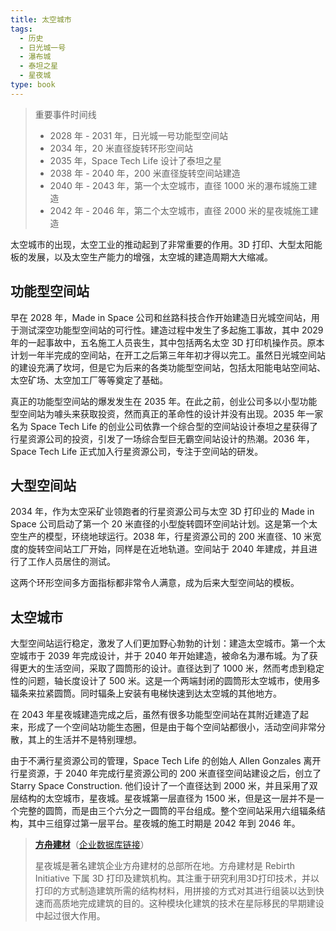 ```yaml
---
title: 太空城市
tags:
  - 历史
  - 日光城一号
  - 瀑布城
  - 泰坦之星
  - 星夜城
type: book
---
```




> 重要事件时间线
>
> - 2028 年 - 2031 年，日光城一号功能型空间站
> - 2034 年，20 米直径旋转环形空间站
> - 2035 年，Space Tech Life 设计了泰坦之星
> - 2038 年 - 2040 年，200 米直径旋转空间站建造
> - 2040 年 - 2043 年，第一个太空城市，直径 1000 米的瀑布城施工建造
> - 2042 年 - 2046 年，第二个太空城市，直径 2000 米的星夜城施工建造


太空城市的出现，太空工业的推动起到了非常重要的作用。3D 打印、大型太阳能板的发展，以及太空生产能力的增强，太空城的建造周期大大缩减。

## 功能型空间站

早在 2028 年，Made in Space 公司和丝路科技合作开始建造日光城空间站，用于测试深空功能型空间站的可行性。建造过程中发生了多起施工事故，其中 2029 年的一起事故中，五名施工人员丧生，其中包括两名太空 3D 打印机操作员。原本计划一年半完成的空间站，在开工之后第三年年初才得以完工。虽然日光城空间站的建设充满了坎坷，但是它为后来的各类功能型空间站，包括太阳能电站空间站、太空矿场、太空加工厂等等奠定了基础。

真正的功能型空间站的爆发发生在 2035 年。在此之前，创业公司多以小型功能型空间站为噱头来获取投资，然而真正的革命性的设计并没有出现。2035 年一家名为 Space Tech Life 的创业公司依靠一个综合型的空间站设计泰坦之星获得了行星资源公司的投资，引发了一场综合型巨无霸空间站设计的热潮。2036 年，Space Tech Life 正式加入行星资源公司，专注于空间站的研发。

## 大型空间站

2034 年，作为太空采矿业领跑者的行星资源公司与太空 3D 打印业的 Made in Space 公司启动了第一个 20 米直径的小型旋转圆环空间站计划。这是第一个太空生产的模型，环绕地球运行。2038 年，行星资源公司的 200 米直径、10 米宽度的旋转空间站工厂开始，同样是在近地轨道。空间站于 2040 年建成，并且进行了工作人员居住的测试。

这两个环形空间多方面指标都非常令人满意，成为后来大型空间站的模板。

## 太空城市

大型空间站运行稳定，激发了人们更加野心勃勃的计划：建造太空城市。第一个太空城市于 2039 年完成设计，并于 2040 年开始建造，被命名为瀑布城。为了获得更大的生活空间，采取了圆筒形的设计。直径达到了 1000 米，然而考虑到稳定性的问题，轴长度设计了 500 米。这是一个两端封闭的圆筒形太空城市，使用多辐条来拉紧圆筒。同时辐条上安装有电梯快速到达太空城的其他地方。

在 2043 年星夜城建造完成之后，虽然有很多功能型空间站在其附近建造了起来，形成了一个空间站功能生态圈，但是由于每个空间站都很小，活动空间非常分散，其上的生活并不是特别理想。

由于不满行星资源公司的管理，Space Tech Life 的创始人 Allen Gonzales 离开行星资源，于 2040 年完成行星资源公司的 200 米直径空间站建设之后，创立了 Starry Space Construction. 他们设计了一个直径达到 2000 米，并且采用了双层结构的太空城市，星夜城。星夜城第一层直径为 1500 米，但是这一层并不是一个完整的圆筒，而是由三个六分之一圆筒的平台组成。整个空间站采用六组辐条结构，其中三组穿过第一层平台。星夜城的施工时期是 2042 年到 2046 年。

> [**方舟建材**](https://interimm.org/hub/companies/company-nsxua6xhr52zns53sbdv5e69orrn80z5/)（[企业数据库链接](https://interimm.org/hub/companies/company-nsxua6xhr52zns53sbdv5e69orrn80z5/)）
>
> 星夜城是著名建筑企业方舟建材的总部所在地。方舟建材是 Rebirth Initiative 下属 3D 打印及建筑机构。其注重于研究利用3D打印技术，并以打印的方式制造建筑所需的结构材料，用拼接的方式对其进行组装以达到快速而高质地完成建筑的目的。这种模块化建筑的技术在星际移民的早期建设中起过很大作用。